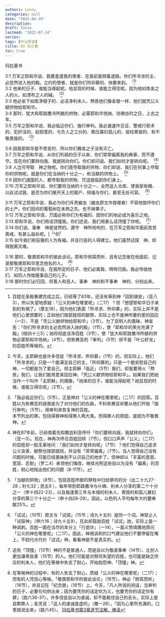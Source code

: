 ```yaml
---
authors: Lenny
categories: null
date: "2022-04-19"
description: 
draft: false
lastmod: "2022-07-14"
series:
tags: [叶公好龙]
title: 03 玛三章
toc: true
---
```

玛拉基书
<!--more-->

3:1 万军之耶和华说、我要差遣我的使者、在我前面预备道路。你们所寻求的主、必忽然进入他的殿。立约的使者、就是你们所仰慕的、快要来到。&nbsp;&nbsp;<sup>(</sup>[^1]<sup>)</sup>  
3:2 他来的日子、谁能当得起呢。他显现的时候、谁能立得住呢。因为他如炼金之人的火、如漂布之人的碱。&nbsp;&nbsp;<sup>(</sup>[^2]<sup>)</sup>  
3:3 他必坐下如炼净银子的、必洁净利未人、熬炼他们像金银一样、他们就凭公义献供物给耶和华。  
3:4 那时、犹大和耶路撒冷所献的供物、必蒙耶和华悦纳、彷彿古时之日、上古之年。  
3:5 万军之耶和华说、我必临近你们、施行审判。我必速速作见证、警戒行邪术的、犯奸淫的、起假誓的、亏负人之工价的、欺压寡妇孤儿的、屈枉寄居的、和不敬畏我的。&nbsp;&nbsp;<sup>(</sup>[^3]<sup>)</sup>  

3:6 因我耶和华是不改变的、所以你们雅各之子没有灭亡。  
3:7 万军之耶和华说、从你们列祖的日子以来、你们常常偏离我的典章、而不遵守。现在你们要转向我、我就转向你们。你们却问说、我们如何才是转向呢。&nbsp;&nbsp;<sup>(</sup>[^4]<sup>)</sup>  
3:8 人岂可夺取　神之物呢。你们竟夺取我的供物、你们却说、我们在何事上夺取你的供物呢。就是你们在当纳的十分之一、和当献的供物上。&nbsp;&nbsp;<sup>(</sup>[^5]<sup>)</sup>  
3:9 因你们通国的人、都夺取我的供物、咒诅就临到你们身上。  
3:10 万军之耶和华说、你们要将当纳的十分之一、全然送入仓库、使我家有粮、以此试试我、是否为你们敞开天上的窗户、倾福与你们、甚至无处可容。&nbsp;&nbsp;<sup>(</sup>[^6]<sup>)</sup>  

3:11 万军之耶和华说、我必为你们斥责蝗虫〔蝗虫原文作吞噬者〕不容他毁坏你们的土产。你们田间的葡萄树在未熟之先、也不掉果子。  
3:12 万军之耶和华说、万国必称你们为有福的、因你们的地必成为喜乐之地。  
3:13 耶和华说、你们用话顶撞我。你们还说、我们用甚么话顶撞了你呢。&nbsp;&nbsp;<sup>(</sup>[^7]<sup>)</sup>  
3:14 你们说、事奉　神是徒然的。遵守　神所吩咐的、在万军之耶和华面前苦苦斋戒、有甚么益处呢。[&nbsp;&nbsp;<sup>(</sup>^8]<sup>)</sup>  
3:15 如今我们称狂傲的人为有福。并且行恶的人得建立。他们虽然试探　神、却得脱离灾难。  

3:16 那时、敬畏耶和华的彼此谈论。耶和华侧耳而听、且有记念册在他面前、记录那敬畏耶和华思念他名的人。&nbsp;&nbsp;<sup>(</sup>[^9]<sup>)</sup>  
3:17 万军之耶和华说、在我所定的日子、他们必属我、特特归我。我必怜恤他们、如同人怜恤服事自己的儿子。  
3:18 那时你们必归回、将善人和恶人、事奉　神的和不事奉　神的、分别出来。  


[^1]: 百姓在圣殿重建完成之后，已经等了83年，还没有等到神「回到锡安」（亚八3），所以失望地质疑：「公义的神在哪里呢」（二17）？但「想望耶和华日子来到的有祸了」（摩五18），因为他们表面「所寻求、所仰慕」的，实际上并不是他们心里想要的；正如他们按部就班的献祭，实际上也不是神所要的爱的回应（一2）、不是「凭公义献供物给耶和华」（3节）。为了显明人的愚昧，神宣告：「你们所寻求的主必忽然进入祂的殿」（1节），使「耶和华的荣光充满了殿」（结四十三5）；祂将彻底洁净百姓（3节），使「犹大和耶路撒冷所献的供物必蒙耶和华悦纳」（4节）。但弥赛亚的「审判」（5节）却不是「叶公好龙」的百姓所等候的。
[^2]: 今天，主耶稣也是许多信徒「所寻求、所仰慕」（1节）的。但实际上，他们「所寻求的」只是一个能满足自己的主，「所仰慕的」只是一个能安慰自己的神，一切都是为了爱自己。但主耶稣「临近」（5节）我们，却是要用火「熬炼」我们，让我们能用爱来回应神、「凭公义献供物给耶和华」。如果我们把祂当作一个叫作「主耶稣」的偶像，「祂来的日子，谁能当得起呢？祂显现的时候，谁能立得住呢」（2节）。  
[^3]:「我必临近你们」（5节），正是神对「公义的神在哪里呢」（二17）的回答。百姓以为弥赛亚的拯救是为了对付他们的仇敌，不料弥赛亚却要从他们开始「施行审判」（5节），用审判来恢复神的百姓。  
本节列出的罪，包括得罪神和得罪人两大类。而得罪人的原因，是因为不敬畏神。  
[^4]: 神在87年前，已经借着先知撒迦利亚呼吁「你们要转向我，我就转向你们」（亚一3）。现在，神再次呼召百姓回转（7节）。但口口声声「公义」（二17）的百姓却一脸无辜地问：「我们如何才是转向呢」（7节）？他们觉得自己追求公义良善、献祭也按部就班，并没有「常常偏离」（7节）。当人觉得自己没有问题的时候，可能已经愚昧到不认识自己的地步了。但神却以「丰富的恩慈、宽容、忍耐」（罗二4）来领他们悔改，继续光照这些自以为没有「偏离」的百姓，耐心地指出他们的问题（8-11节）。  
[^5]: 「当献的供物」（8节），包括百姓所献的祭牲中归给祭司的分（出二十九27-28；利七32；民五9 ），每年带到耶路撒冷与仆婢、利未人分享的第二个十分之一（申十四22-23），以及每逢第三年与本城的利未人、寄居的和孤儿寡妇分享的第三个十分之一（申十四28-29）。因此，以色列人平均每年大约要奉献25%。  
[^6]: 「试试」（10节）原文与「试探」（15节；诗九十五9）是同一个词。神禁止人「试探神」（申六16；诗九十五9），在此却鼓励百姓「试试」祂，实际上是一种讽刺。百姓一面在当尽的本分上「行诡诈」（一14），一面义愤填膺地质问「公义的神在哪里呢」（二17）。因此，神用讽刺的口气建议他们不要停留在嘴上，不妨付点代价「试试」神，看看神是不是真实的。  
[^7]: 这些「顶撞」（13节）神的不是普通人，而是自以为敬虔事奉（14节）、比别人更加谦卑良善（15节）的人。他们可能是对祭司失望的百姓，也可能是缺乏供应的利未人，他们在等候中失去了耐心，开始抱怨神、「顶撞」神。  
[^8]: 虽然被掳回归的百姓表面上不拜偶像了，但神却借着等候，暴露出他们「事奉神、遵守神所吩咐的、苦苦斋戒」，其实所存的都是拜偶像的心思。今天，神也常常让信徒的人生经历各种等候，好让我们认清自己是「信耶稣、得永生」，还是「信耶稣、得水牛」。凡是真正重生得救的人，心中所盼望的是「将来要显于我们的荣耀」（罗八18），而「我们若靠基督只在今生有指望，就算比众人更可怜」（林前十五19）。  
[^9]: 在等候神的过程中，有的人失去了耐心，质疑「公义的神在哪里呢」（二17）；而有的人凭信心等候。「敬畏耶和华的彼此谈论」（16节），神必「侧耳而听」（16节），并且记在「纪念册」（16节）上。今天，「凡人所说的闲话，当审判的日子，必要句句供出来；因为要凭你的话定你为义，也要凭你的话定你有罪」（路六36-37）。许多信徒自以为虔诚，却不能勒住自己的舌头，实际上是自欺欺人；圣灵说：「这人的虔诚是虚的」（雅一26），「因为心里所充满的，口里就说出来」（路六45）。
[玛拉基书第3章逐节注解、祷读](https://cmcbiblereading.com/2016/11/03/%e7%8e%9b%e6%8b%89%e5%9f%ba%e4%b9%a6%e7%ac%ac3%e7%ab%a0%e9%80%90%e8%8a%82%e6%b3%a8%e8%a7%a3%e3%80%81%e7%a5%b7%e8%af%bb/)